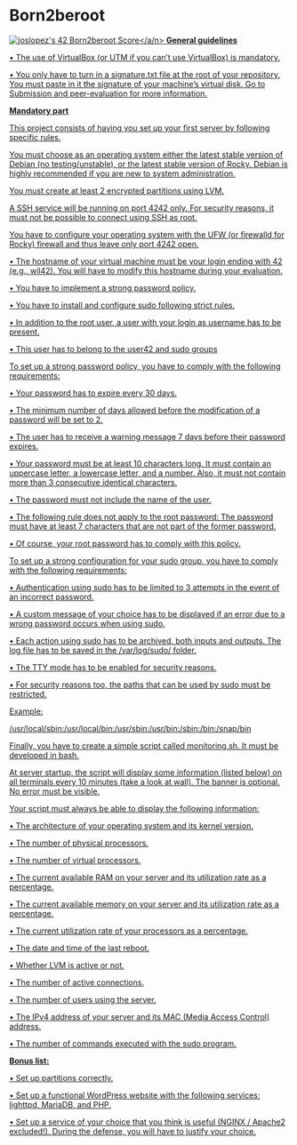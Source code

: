 # Born2beroot
<a href="https://github.com/JaeSeoKim/badge42"><img src="https://badge42.vercel.app/api/v2/cl4qxms4g001609l49j835g66/project/2574154" alt="joslopez's 42 Born2beroot Score" /></a/n>
<b>General guidelines</b>
<p>• The use of VirtualBox (or UTM if you can’t use VirtualBox) is mandatory.</p>
<p>• You only have to turn in a signature.txt file at the root of your repository. You
must paste in it the signature of your machine’s virtual disk. Go to Submission and
peer-evaluation for more information.<p/n>
<b>Mandatory part</b>
<p>This project consists of having you set up your first server by following specific rules.</p>
<p>You must choose as an operating system either the latest stable version of Debian (no
testing/unstable), or the latest stable version of Rocky. Debian is highly recommended
if you are new to system administration.</p>
<p>You must create at least 2 encrypted partitions using LVM.</p>
<p>A SSH service will be running on port 4242 only. For security reasons, it must not be
possible to connect using SSH as root.</p>
<p>You have to configure your operating system with the UFW (or firewalld for Rocky)
firewall and thus leave only port 4242 open.</p>
<p>• The hostname of your virtual machine must be your login ending with 42 (e.g.,
wil42). You will have to modify this hostname during your evaluation.</p>
<p>• You have to implement a strong password policy.</p>
<p>• You have to install and configure sudo following strict rules.</p>
<p>• In addition to the root user, a user with your login as username has to be present.</p>
<p>• This user has to belong to the user42 and sudo groups</p>
<p>To set up a strong password policy, you have to comply with the following requirements:</p>
<p>• Your password has to expire every 30 days.</p>
<p>• The minimum number of days allowed before the modification of a password will
be set to 2.</p>
<p>• The user has to receive a warning message 7 days before their password expires.</p>
<p>• Your password must be at least 10 characters long. It must contain an uppercase
letter, a lowercase letter, and a number. Also, it must not contain more than 3
consecutive identical characters.</p>
<p>• The password must not include the name of the user.</p>
<p>• The following rule does not apply to the root password: The password must have
at least 7 characters that are not part of the former password.</p>
<p>• Of course, your root password has to comply with this policy.</p>
To set up a strong configuration for your sudo group, you have to comply with the
following requirements:</p>
<p>• Authentication using sudo has to be limited to 3 attempts in the event of an incorrect password.</p>
<p>• A custom message of your choice has to be displayed if an error due to a wrong
password occurs when using sudo.</p>
<p>• Each action using sudo has to be archived, both inputs and outputs. The log file
has to be saved in the /var/log/sudo/ folder.</p>
<p>• The TTY mode has to be enabled for security reasons.</p>
<p>• For security reasons too, the paths that can be used by sudo must be restricted.</p>
<p>Example:</p>
<p>/usr/local/sbin:/usr/local/bin:/usr/sbin:/usr/bin:/sbin:/bin:/snap/bin</p>
<p>Finally, you have to create a simple script called monitoring.sh. It must be developed in bash.</p>
<p>At server startup, the script will display some information (listed below) on all terminals every 10 minutes (take a look at wall). The banner is optional. No error must be visible.</p>
<p>Your script must always be able to display the following information:</p>
<p>• The architecture of your operating system and its kernel version.</p>
<p>• The number of physical processors.</p>
<p>• The number of virtual processors.</p>
<p>• The current available RAM on your server and its utilization rate as a percentage.</p>
<p>• The current available memory on your server and its utilization rate as a percentage.</p>
<p>• The current utilization rate of your processors as a percentage.</p>
<p>• The date and time of the last reboot.</p>
<p>• Whether LVM is active or not.</p>
<p>• The number of active connections.</p>
<p>• The number of users using the server.</p>
<p>• The IPv4 address of your server and its MAC (Media Access Control) address.</p>
<p>• The number of commands executed with the sudo program.<p/n>
<b>Bonus list:</b>
<p>• Set up partitions correctly.</p>
<p>• Set up a functional WordPress website with the following services: lighttpd, MariaDB, and PHP.</p>
<p>• Set up a service of your choice that you think is useful (NGINX / Apache2 excluded!). During the defense, you will have to justify your choice.</p>
